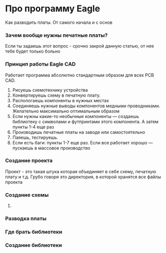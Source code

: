 ---
---

# Про программу Eagle

Как разводить платы. От самого начала и с основ

### Зачем вообще нужны печатные платы?
Если ты задаешь этот вопрос - срочно закрой данную статью, от нее тебе будет только больно

### Принцип работы Eagle CAD
Работает программа абсолютно стандартным образом для всех PCB CAD. 
1) Рисуешь схемотехнику устройства
2) Конвертируешь схему в печатную плату. 
3) Распологаешь компоненты в нужных местах
4) Соединяешь нужные выводы компонентов медными проводниками. Желательно максимально оптимальным образом
5) Если нужны какие-то необычные компоненты — создаешь библиотеку с символами и футпринтами этого компонента. А затем пункты 1-4 еще раз
6) Производишь печатные платы на заводе или самостоятельно 
7) Паяешь, тестируешь.
8) Если есть баги: пункты 1-7 еще раз. Если все работает  хорошо — пускаешь в массовое производство

### Создание проекта
Проект - это такая штука которая объединяет в себе схему, печатную плату и т.д. Грубо говоря это директория, в которой хранятся все файлы проекта

### Создание схемы
1. 

### Разводка платы


### Где брать библиотеки

### Создание библиотеки
